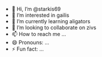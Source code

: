 - 👋 Hi, I’m @starkis69
- 👀 I’m interested in gailis
- 🌱 I’m currently learning aligators
- 💞️ I’m looking to collaborate on zivs
- 📫 How to reach me ...
- 😄 Pronouns: ...
- ⚡ Fun fact: ...

<!---
starkis69/starkis69 is a ✨ special ✨ repository because its `README.md` (this file) appears on your GitHub profile.
You can click the Preview link to take a look at your changes.
--->

